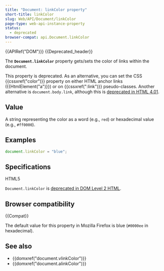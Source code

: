 ```yaml
---
title: "Document: linkColor property"
short-title: linkColor
slug: Web/API/Document/linkColor
page-type: web-api-instance-property
status:
  - deprecated
browser-compat: api.Document.linkColor
---
```


{{APIRef("DOM")}} {{Deprecated_header}}

The **`Document.linkColor`** property gets/sets the color of
links within the document.

This property is deprecated. As an alternative, you can set the CSS
{{cssxref("color")}} property on either HTML anchor links ({{HtmlElement("a")}}) or on
{{cssxref(":link")}} pseudo-classes. Another alternative is
`document.body.link`, although this is [deprecated in HTML 4.01](https://www.w3.org/TR/html401/struct/global.html#adef-link).

## Value

A string representing the color as a word (e.g., `red`) or hexadecimal value (e.g., `#ff0000`).

## Examples

```js
document.linkColor = "blue";
```

## Specifications

HTML5

`Document.linkColor` is [deprecated in DOM Level 2 HTML](https://www.w3.org/TR/DOM-Level-2-HTML/html.html#ID-26809268).

## Browser compatibility

{{Compat}}

The default value for this property in Mozilla Firefox is blue (`#0000ee` in
hexadecimal).

## See also

- {{domxref("document.vlinkColor")}}
- {{domxref("document.alinkColor")}}
